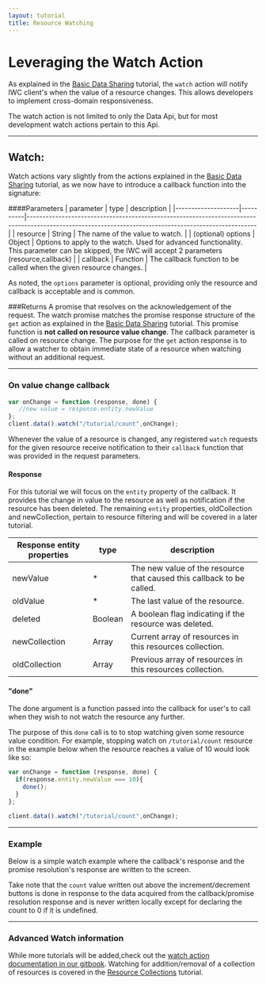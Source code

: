 ```yaml
---
layout: tutorial
title: Resource Watching 
---
```

# Leveraging the Watch Action
As explained in the [Basic Data Sharing](01_dataApi.html) tutorial, the `watch` action will notify IWC client's when
the value of a resource changes. This allows developers to implement cross-domain responsiveness.

The watch action is not limited to only the Data Api, but for most development watch actions pertain to this Api.

***

## Watch:

Watch actions vary slightly from the actions explained in the [Basic Data Sharing](01_dataApi.html) tutorial, as we
now have to introduce a callback function into the signature:

####Parameters
| parameter          | type     | description                                                                                                                                          |
|--------------------|----------|------------------------------------------------------------------------------------------------------------------------------------------------------|
| resource           | String   | The name of the value to watch.                                                                                                                      |
| (optional) options | Object   | Options to apply to the watch. Used for advanced functionality.  This parameter can be skipped, the IWC will accept 2 parameters (resource,callback) |
| callback           | Function | The callback function to be called when the given resource changes.                                                                                  |

As noted, the `options` parameter is optional, providing only the resource and callback is acceptable and is common.

###Returns
A promise that resolves on the acknowledgement of the request. The watch promise matches the promise response structure of the `get`
action as explained in the [Basic Data Sharing](01_dataApi.html) tutorial. This promise function is **not called
on resource value change**. The callback parameter is called on resource change. The purpose for the `get` action 
response is to allow a watcher to obtain immediate state of a resource when watching without an additional request.

***

### On value change callback

``` js
var onChange = function (response, done) {
   //new value = response.entity.newValue
};
client.data().watch("/tutorial/count",onChange);

```

Whenever the value of a resource is changed, any registered `watch` requests for the given resource receive notification
to their `callback` function that was provided in the request parameters. 

#### Response
For this tutorial we will focus on the `entity` property of the callback. It provides the change in value to the resource
as well as notification if the resource has been deleted. The remaining `entity` properties, oldCollection and 
newCollection, pertain to resource filtering and will be covered in a later tutorial.

| Response entity properties | type     | description                                                                  |
|----------------------------|----------|------------------------------------------------------------------------------|
| newValue| * | The new value of the resource that caused this callback to be called.|
| oldValue| * | The last value of the resource. |
| deleted| Boolean | A boolean flag indicating if the resource was deleted.|
| newCollection| Array | Current array of resources in this resources collection.|
| oldCollection| Array | Previous array of resources in this resources collection.|

#### "done"
The done argument is a function passed into the callback for user's to call when they wish to not watch the resource 
any further.

The purpose of this `done` call is to to stop watching given some resource value condition. For example, stopping
watch on `/tutorial/count` resource in the example below when the resource reaches a value of 10 would look like so:

``` js
var onChange = function (response, done) {
  if(response.entity.newValue === 10){
    done();
  }
};

client.data().watch("/tutorial/count",onChange);
```

***

### Example
Below is a simple watch example where the callback's response and the promise resolution's response are written to the screen.

Take note that the `count` value written out above the increment/decrement buttons is done in response to the
data acquired from the callback/promise resolution response and is never written locally except for declaring the 
count to 0 if it is undefined.
<p data-height="450" data-theme-id="0" data-slug-hash="zvQWqL" data-default-tab="result" data-user="Kevin-K" class='codepen'>

***

### Advanced Watch information
While more tutorials will be added,check out the 
[watch action documentation in our gitbook]({{site.baseurl}}/gitbook/client/apis/common/watch.html). Watching for
addition/removal of a collection of resources is covered in the [Resource Collections](04_collections.html) tutorial.